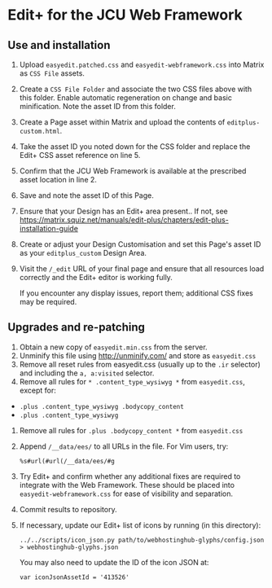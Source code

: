 # Edit+ for the JCU Web Framework

## Use and installation

1. Upload `easyedit.patched.css` and `easyedit-webframework.css` into Matrix
   as `CSS File` assets.

1. Create a `CSS File Folder` and associate the two CSS files above with this
   folder.  Enable automatic regeneration on change and basic minification.
   Note the asset ID from this folder.

1. Create a Page asset within Matrix and upload the contents of
   `editplus-custom.html`.

1. Take the asset ID you noted down for the CSS folder and replace the Edit+
   CSS asset reference on line 5.

1. Confirm that the JCU Web Framework is available at the prescribed asset
   location in line 2.

1. Save and note the asset ID of this Page.

1. Ensure that your Design has an Edit+ area present..  If not, see
   <https://matrix.squiz.net/manuals/edit-plus/chapters/edit-plus-installation-guide>

1. Create or adjust your Design Customisation and set this Page's asset ID as
   your `editplus_custom` Design Area.

1. Visit the `/_edit` URL of your final page and ensure that all resources
   load correctly and the Edit+ editor is working fully.

   If you encounter any display issues, report them; additional CSS fixes may
   be required.

## Upgrades and re-patching

1. Obtain a new copy of `easyedit.min.css` from the server.
1. Unminify this file using <http://unminify.com/> and store as `easyedit.css`
1. Remove all reset rules from easyedit.css (usually up to the `.ir` selector)
   and including the `a, a:visited` selector.
1. Remove all rules for `* .content_type_wysiwyg *` from `easyedit.css`,
   except for:

  * `.plus .content_type_wysiwyg .bodycopy_content`
  * `.plus .content_type_wysiwyg`

1. Remove all rules for `.plus .bodycopy_content *` from `easyedit.css`
1. Append `/__data/ees/` to all URLs in the file.  For Vim users, try:

       %s#url(#url(/__data/ees/#g

1. Try Edit+ and confirm whether any additional fixes are required to
   integrate with the Web Framework.  These should be placed into
   `easyedit-webframework.css` for ease of visibility and separation.

1. Commit results to repository.

1. If necessary, update our Edit+ list of icons by running (in this
   directory):

       ../../scripts/icon_json.py path/to/webhostinghub-glyphs/config.json > webhostinghub-glyphs.json

   You may also need to update the ID of the icon JSON at:

       var iconJsonAssetId = '413526'



